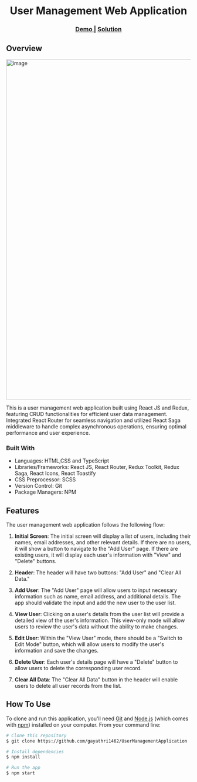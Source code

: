 <h1 align="center">User Management Web Application</h1>
<div align="center">
  <h3>
    <a href="https://2x7tt5.csb.app/" target="_blank" rel=“noreferrer”>
      Demo
    </a>
    <span> | </span>
    <a href="https://github.com/gayathri1462/UserManagementApplication" target="_blank" rel=“noreferrer”>
      Solution
    </a>
  </h3>
</div>

<!-- OVERVIEW -->

## Overview
<img width="925" alt="image" src="https://github.com/gayathri1462/UserManagementApplication/assets/42805318/cd88e324-87d8-41d2-a347-168dfc838e8d">

<p> This is a user management web application built using React JS and Redux, featuring CRUD functionalities for efficient user data management. Integrated React Router for seamless navigation and utilized React Saga middleware to handle complex asynchronous operations, ensuring optimal performance and user experience.</p>

### Built With
- Languages: HTML,CSS and TypeScript
- Libraries/Frameworks: React JS, React Router, Redux Toolkit, Redux Saga, React Icons, React Toastify
- CSS Preprocessor: SCSS
- Version Control: Git 
- Package Managers: NPM

## Features

The user management web application follows the following flow:

1. **Initial Screen**: The initial screen will display a list of users, including their names, email addresses, and other relevant details. If there are no users, it will show a button to navigate to the "Add User" page. If there are existing users, it will display each user's information with "View" and "Delete" buttons.

2. **Header**: The header will have two buttons: "Add User" and "Clear All Data."

3. **Add User**: The "Add User" page will allow users to input necessary information such as name, email address, and additional details. The app should validate the input and add the new user to the user list.

4. **View User**: Clicking on a user's details from the user list will provide a detailed view of the user's information. This view-only mode will allow users to review the user's data without the ability to make changes.

5. **Edit User**: Within the "View User" mode, there should be a "Switch to Edit Mode" button, which will allow users to modify the user's information and save the changes.

6. **Delete User**: Each user's details page will have a "Delete" button to allow users to delete the corresponding user record.

7. **Clear All Data**: The "Clear All Data" button in the header will enable users to delete all user records from the list.


## How To Use
To clone and run this application, you'll need [Git](https://git-scm.com) and [Node.js](https://nodejs.org/en/download/) (which comes with [npm](http://npmjs.com)) installed on your computer. From your command line:

```bash
# Clone this repository
$ git clone https://github.com/gayathri1462/UserManagementApplication

# Install dependencies
$ npm install

# Run the app
$ npm start
```


